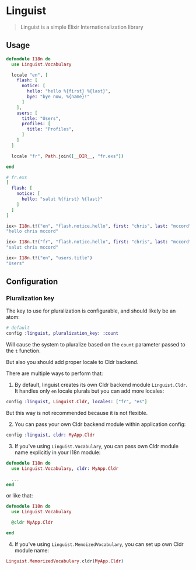 # Linguist
> Linguist is a simple Elixir Internationalization library


## Usage

```elixir
defmodule I18n do
  use Linguist.Vocabulary

  locale "en", [
    flash: [
      notice: [
        hello: "hello %{first} %{last}",
        bye: "bye now, %{name}!"
      ]
    ],
    users: [
      title: "Users",
      profiles: [
        title: "Profiles",
      ]
    ]
  ]

  locale "fr", Path.join([__DIR__, "fr.exs"])

end

# fr.exs
[
  flash: [
    notice: [
      hello: "salut %{first} %{last}"
    ]
  ]
]

iex> I18n.t!("en", "flash.notice.hello", first: "chris", last: "mccord")
"hello chris mccord"

iex> I18n.t!("fr", "flash.notice.hello", first: "chris", last: "mccord")
"salut chris mccord"

iex> I18n.t!("en", "users.title")
"Users"
```

## Configuration

### Pluralization key

The key to use for pluralization is configurable, and should likely be an atom:

```elixir
# default
config :linguist, pluralization_key: :count
```

Will cause the system to pluralize based on the `count` parameter passed to the `t` function.

But also you should add proper locale to Cldr backend.

There are multiple ways to perform that:

1. By default, linguist creates its own Cldr backend module `Linguist.Cldr`. It handles only `en` locale plurals but you can add more locales:

```elixir
config :linguist, Linguist.Cldr, locales: ["fr", "es"]
```

But this way is not recommended because it is not flexible.


2. You can pass your own Cldr backend module within application config:

```elixir
config :linguist, cldr: MyApp.Cldr
```

3. If you've using `Linguist.Vocabulary`, you can pass own Cldr module name explicitly in your I18n module:

```elixir
defmodule I18n do
  use Linguist.Vocabulary, cldr: MyApp.Cldr

  ...
end
```

or like that:

```elixir
defmodule I18n do
  use Linguist.Vocabulary

  @cldr MyApp.Cldr

end
```

4. If you've using `Linguist.MemoizedVocabulary`, you can set up own Cldr module name:

```elixir
Linguist.MemorizedVocabulary.cldr(MyApp.Cldr)
```
